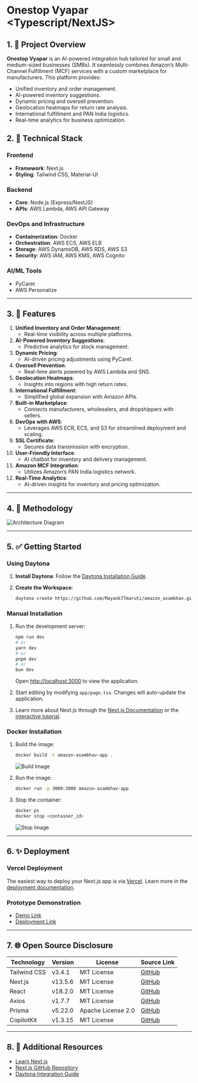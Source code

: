 # Onestop Vyapar <Typescript/NextJS>

## 1. 🚀 Project Overview

**Onestop Vyapar** is an AI-powered integration hub tailored for small and medium-sized businesses (SMBs). It seamlessly combines Amazon’s Multi-Channel Fulfillment (MCF) services with a custom marketplace for manufacturers. This platform provides:

- Unified inventory and order management.
- AI-powered inventory suggestions.
- Dynamic pricing and oversell prevention.
- Geolocation heatmaps for return rate analysis.
- International fulfillment and PAN India logistics.
- Real-time analytics for business optimization.

## 2. 🔧 Technical Stack

### **Frontend**
- **Framework**: Next.js
- **Styling**: Tailwind CSS, Material-UI

### **Backend**
- **Core**: Node.js (Express/NestJS)
- **APIs**: AWS Lambda, AWS API Gateway

### **DevOps and Infrastructure**
- **Containerization**: Docker
- **Orchestration**: AWS ECS, AWS ELB
- **Storage**: AWS DynamoDB, AWS RDS, AWS S3
- **Security**: AWS IAM, AWS KMS, AWS Cognito

### **AI/ML Tools**
- PyCaret
- AWS Personalize

---

## 3. 🎨 Features

1. **Unified Inventory and Order Management**:
   - Real-time visibility across multiple platforms.
2. **AI-Powered Inventory Suggestions**:
   - Predictive analytics for stock management.
3. **Dynamic Pricing**:
   - AI-driven pricing adjustments using PyCaret.
4. **Oversell Prevention**:
   - Real-time alerts powered by AWS Lambda and SNS.
5. **Geolocation Heatmaps**:
   - Insights into regions with high return rates.
6. **International Fulfillment**:
   - Simplified global expansion with Amazon APIs.
7. **Built-in Marketplace**:
   - Connects manufacturers, wholesalers, and dropshippers with sellers.
8. **DevOps with AWS**:
   - Leverages AWS ECR, ECS, and S3 for streamlined deployment and scaling.
9. **SSL Certificate**:
   - Secures data transmission with encryption.
10. **User-Friendly Interface**:
    - AI chatbot for inventory and delivery management.
11. **Amazon MCF Integration**:
    - Utilizes Amazon’s PAN India logistics network.
12. **Real-Time Analytics**:
    - AI-driven insights for inventory and pricing optimization.

---

## 4. 🎨 Methodology

![Architecture Diagram](https://github.com/user-attachments/assets/8d6faa7f-0711-468a-bd7e-096532201299)

---

## 5. ✅ Getting Started

### **Using Daytona**

1. **Install Daytona**: Follow the [Daytona Installation Guide](https://www.daytona.io/docs/installation/installation/).
2. **Create the Workspace**:

   ```bash
   daytona create https://github.com/Mayank77maruti/amazon_asambhav.git
   ```

### **Manual Installation**

1. Run the development server:

   ```bash
   npm run dev
   # or
   yarn dev
   # or
   pnpm dev
   # or
   bun dev
   ```

   Open [http://localhost:3000](http://localhost:3000) to view the application.

2. Start editing by modifying `app/page.tsx`. Changes will auto-update the application.

3. Learn more about Next.js through the [Next.js Documentation](https://nextjs.org/docs) or the [interactive tutorial](https://nextjs.org/learn).

### **Docker Installation**

1. Build the image:

   ```bash
   docker build -t amazon-asambhav-app .
   ```

   ![Build Image](https://github.com/user-attachments/assets/3b199ee9-4643-4303-8033-b27dc2f5cb91)

2. Run the image:

   ```bash
   docker run -p 3000:3000 amazon-asambhav-app
   ```

3. Stop the container:

   ```bash
   docker ps
   docker stop <container_id>
   ```

   ![Stop Image](https://github.com/user-attachments/assets/0faf2d70-bd17-40a2-999d-dc5d23615f6a)

---

## 6. ✨ Deployment

### **Vercel Deployment**

The easiest way to deploy your Next.js app is via [Vercel](https://vercel.com/new). Learn more in the [deployment documentation](https://nextjs.org/docs/app/building-your-application/deploying).

### **Prototype Demonstration**

- [Demo Link](https://drive.google.com/drive/folders/1zgua0Z-7xckWaaR21-l1juH-s15EPIFs?usp=sharing)
- [Deployment Link](https://amazon-asambhav.vercel.app/)

---

## 7. 🌐 Open Source Disclosure

| **Technology**      | **Version** | **License**         | **Source Link**                                       |
|----------------------|-------------|---------------------|-------------------------------------------------------|
| Tailwind CSS         | v3.4.1      | MIT License         | [GitHub](https://github.com/tailwindlabs/tailwindcss) |
| Next.js              | v13.5.6     | MIT License         | [GitHub](https://github.com/vercel/next.js)          |
| React                | v18.2.0     | MIT License         | [GitHub](https://github.com/facebook/react)          |
| Axios                | v1.7.7      | MIT License         | [GitHub](https://github.com/axios/axios)             |
| Prisma               | v5.22.0     | Apache License 2.0  | [GitHub](https://github.com/prisma/prisma)           |
| CopilotKit           | v1.3.15     | MIT License         | [GitHub](https://github.com/copilotkit/copilotkit)   |

---

## 8. 🔗 Additional Resources

- [Learn Next.js](https://nextjs.org/learn)
- [Next.js GitHub Repository](https://github.com/vercel/next.js)
- [Daytona Integration Guide](https://dev.to/mayank_mohapatra/integrate-daytona-and-let-the-magic-begin-38hg)


